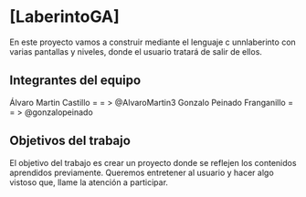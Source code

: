 # [LaberintoGA]

En este proyecto vamos a construir mediante el lenguaje c unnlaberinto con varias pantallas y niveles, donde el usuario tratará de salir de ellos.

## Integrantes del equipo

Álvaro Martin Castillo = = > @AlvaroMartin3
Gonzalo Peinado Franganillo = = > @gonzalopeinado

## Objetivos del trabajo
El objetivo del trabajo es crear un proyecto donde se reflejen los contenidos aprendidos previamente. Queremos entretener al usuario y
hacer algo vistoso que, llame la atención a participar.